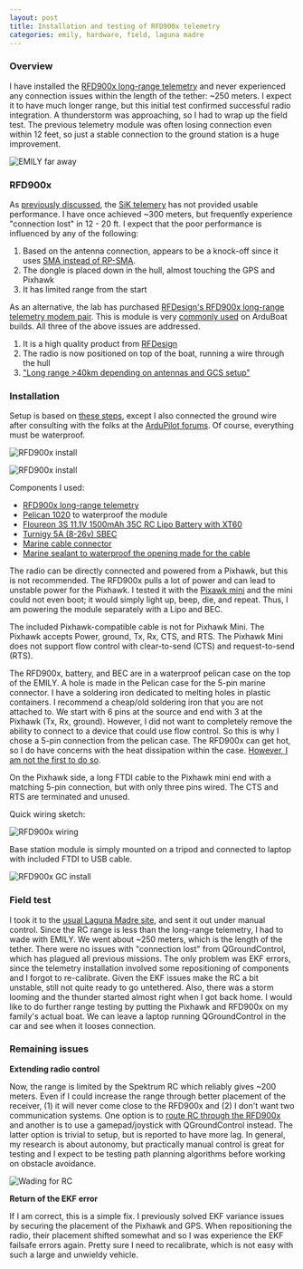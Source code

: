 ```yaml
---
layout: post
title: Installation and testing of RFD900x telemetry
categories: emily, hardware, field, laguna madre
---
```


### Overview

I have installed the [RFD900x long-range telemetry](http://store.rfdesign.com.au/copy-of-rfd900-modem-bundle/) and never experienced any connection issues within the length of the tether: ~250 meters.
I expect it to have much longer range, but this initial test confirmed successful radio integration. 
A thunderstorm was approaching, so I had to wrap up the field test. 
The previous telemetry module was often losing connection even within 12 feet, so just a stable connection to the ground station is a huge improvement. 

![EMILY far away](../images/20200822_1.jpg)


### RFD900x 

As [previously discussed](https://ekrell.github.io/components/), the [SiK telemery](https://ardupilot.org/copter/docs/common-sik-telemetry-radio.html) has not provided usable performance. I have once achieved ~300 meters, but frequently experience "connection lost" in 12 - 20 ft. 
I expect that the poor performance is influenced by any of the following:

1. Based on the antenna connection, appears to be a knock-off since it uses [SMA instead of RP-SMA](https://discuss.ardupilot.org/t/antenna-to-extend-range-on-3dr-telemetry/998/3).
2. The dongle is placed down in the hull, almost touching the GPS and Pixhawk
3. It has limited range from the start

As an alternative, the lab has purchased [RFDesign's RFD900x long-range telemetry modem pair](http://store.rfdesign.com.au/copy-of-rfd900-modem-bundle/).
This is module is very [commonly used](https://ekrell.github.io/components/) on ArduBoat builds. 
All three of the above issues are addressed. 

1. It is a high quality product from [RFDesign](https://irlock.com/collections/telemetry/products/rfd900-telemetry-bundle)
2. The radio is now positioned on top of the boat, running a wire through the hull
3. ["Long range >40km depending on antennas and GCS setup"](https://irlock.com/collections/telemetry/products/rfd900-telemetry-bundle)

### Installation

Setup is based on [these steps](https://mikeisted.wordpress.com/2018/08/25/rfd868x/), except I also connected the ground wire after consulting with the folks at the [ArduPilot forums](https://discuss.ardupilot.org/t/solved-wiring-rfd900x-to-3dr-pixhawk-mini-4-pin-telem-port/60434/8). Of course, everything must be waterproof. 

![RFD900x install](../images/rfd900x_1.jpg)

![RFD900x install](../images/rfd900x_2.jpg)

Components I used: 
- [RFD900x long-range telemetry](http://store.rfdesign.com.au/copy-of-rfd900-modem-bundle/)
- [Pelican 1020](https://www.amazon.com/Waterproof-Case-Pelican-1020-Micro/dp/B001Q21Y0G/ref=sr_1_1?dchild=1&keywords=pelican+1020+yellow&qid=1598129304&sr=8-1) to waterproof the module
- [Floureon 3S 11.1V 1500mAh 35C RC Lipo Battery with XT60](https://www.amazon.com/Floureon-1500mAh-Battery-m4-fpv250-Shredder/dp/B00SGYXD4M/ref=cm_cr_arp_d_product_top?ie=UTF8)
- [Turnigy 5A (8-26v) SBEC](https://www.amazon.com/UBE-SBEC-Turnigy-8-26v-Lipo/dp/B08GB4F61B/ref=sr_1_7?dchild=1&keywords=26v+bec&qid=1598129371&sr=8-7)
- [Marine cable connector](https://www.amazon.com/Waterproof-Electrical-Connector-Automotive-Connectors/dp/B07G9GH3KT/ref=sr_1_4?dchild=1&keywords=5+wire+marine+connector&qid=1597540609&s=automotive&sr=1-4)
- [Marine sealant to waterproof the opening made for the cable](https://www.amazon.com/Sashco-13013-2-Sealants-Adhesive-5-Ounce/dp/B0012DIUYW/ref=asc_df_B0012DIUYW/?tag=hyprod-20&linkCode=df0&hvadid=168238778532&hvpos=&hvnetw=g&hvrand=18199015236025956824&hvpone=&hvptwo=&hvqmt=&hvdev=c&hvdvcmdl=&hvlocint=&hvlocphy=9028157&hvtargid=pla-332215549834&psc=1)

The radio can be directly connected and powered from a Pixhawk, but this is not recommended. 
The RFD900x pulls a lot of power and can lead to unstable power for the Pixhawk. 
I tested it with the [Pixawk mini](https://docs.px4.io/v1.9.0/en/flight_controller/pixhawk_mini.html) and the mini could not even boot; it would simply light up, beep, die, and repeat. 
Thus, I am powering the module separately with a Lipo and BEC. 

The included Pixhawk-compatible cable is not for Pixhawk Mini. The Pixhawk accepts Power, ground, Tx, Rx, CTS, and RTS. 
The Pixhawk Mini does not support flow control with clear-to-send (CTS) and request-to-send (RTS). 

The RFD900x, battery, and BEC are in a waterproof pelican case on the top of the EMILY. 
A hole is made in the Pelican case for the 5-pin marine connector. 
I have a soldering iron dedicated to melting holes in plastic containers. I recommend a cheap/old soldering iron that you are not attached to. 
We start with 6 pins at the source and end with 3 at the Pixhawk (Tx, Rx, ground). 
However, I did not want to completely remove the ability to connect to a device that could use flow control.
So this is why I chose a 5-pin connection from the pelican case.
The RFD900x can get hot, so I do have concerns with the heat dissipation within the case. [However, I am not the first to do so](https://community.emlid.com/t/does-anyone-make-a-waterproof-case-for-reach-devices/2211/9?u=bide). 

On the Pixhawk side, a long FTDI cable to the Pixhawk mini end with a matching 5-pin connection, but with only three pins wired. 
The CTS and RTS are terminated and unused. 

Quick wiring sketch:

![RFD900x wiring](../images/rfd900_4.png)

Base station module is simply mounted on a tripod and connected to laptop with included FTDI to USB cable. 

![RFD900x GC install](../images/rfd900x_3b.jpg)

### Field test

I took it to the [usual Laguna Madre site](https://ekrell.github.io/PID-tuning-EMILY/), and sent it out under manual control. Since the RC range is less than the long-range telemetry, 
I had to wade with EMILY. We went about ~250 meters, which is the length of the tether. There were no issues with "connection lost" from 
QGroundControl, which has plagued all previous missions. The only problem was EKF errors, since the telemetry installation involved some
repositioning of components and I forgot to re-calibrate. Given the EKF issues make the RC a bit unstable, still not quite ready to go untethered.
Also, there was a storm looming and the thunder started almost right when I got back home.
I would like to do further range testing by putting the Pixhawk and RFD900x on my family's actual boat. We can leave a laptop running QGroundControl in the car and see when it looses connection. 

### Remaining issues

**Extending radio control**

Now, the range is limited by the Spektrum RC which reliably gives ~200 meters. 
Even if I could increase the range through better placement of the receiver, (1) it will never come close to the RFD900x and (2) I don't want two communication systems. 
One option is to [route RC through the RFD900x](https://discuss.ardupilot.org/t/telemetry-with-ppm/14107/7) and another is to use a gamepad/joystick with QGroundControl instead.
The latter option is trivial to setup, but is reported to have more lag. In general, my research is about autonomy, but practically manual control is great for testing and I expect to be testing path planning algorithms before working on obstacle avoidance. 

![Wading for RC](../images/20200822_2.jpg)

**Return of the EKF error**

If I am correct, this is a simple fix. I previously solved EKF variance issues by securing the placement of the Pixhawk and GPS. 
When repositioning the radio, their placement shifted somewhat and so I was experience the EKF failsafe errors again. 
Pretty sure I need to recalibrate, which is not easy with such a large and unwieldy vehicle. 


